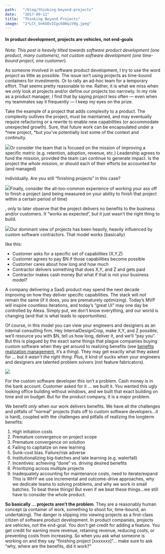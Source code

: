 ```yaml
---
path:	"/blog/thinking-beyond-projects"
date:	"2017-09-11"
title:	"Thinking Beyond Projects"
image:	"1*LCt_bnKGOv3Igc68WqiV9g.jpeg"
---
```


#### In product development, projects are vehicles, not end-goals

*Note: This post is heavily tilted towards software product development (one product, many customers), not custom software development (one time-bound project, one customer).*

As someone involved in software product development, I try to use the word *project* as little as possible. The issue isn’t using projects as time-bound containers for investments. Or to rally an ad-hoc team for a temporary effort. That seems pretty reasonable to me. Rather, it is what we miss when we *only* look at projects and/or define our projects too narrowly. In my role as a product manager, I find that by saying *project* less often — even when my teammates say it frequently — I keep my eyes on the prize.

Take the example of a project that adds complexity to a product. The complexity outlives the project, must be maintained, and may eventually require refactoring or a rewrite to enable new capabilities (or accommodate unexpected growth). Sure, that future work can be encapsulated under a *new project, *but you’ve potentially lost some of the context and continuity.

![](/images/1*LCt_bnKGOv3Igc68WqiV9g.jpeg)Or consider the team that is focused on the mission of improving a specific metric (e.g. retention, adoption, revenue, etc.) Leadership agrees to fund the mission, provided the team can continue to generate impact. Is the project the *whole mission*, or should each of their efforts be accounted for (and managed)

 individually. Are you still “finishing projects” in this case?

![](/images/1*oAYMg9xcZOhPuKcD-oqOvw.jpeg)Finally, consider the all-too-common experience of working your ass off to finish a project (and being measured on your ability to finish that project within a certain period of time)

, only to later observe that the project delivers no benefits to the business and/or customers. It “works as expected”, but it just wasn’t the right thing to build.

![](/images/1*OxqR2bJMq9qu_7asDI6ElQ.jpeg)Our dominant view of projects has been heavily, heavily influenced by custom software contractors. That model works (basically)

 like this:

* Customer asks for a specific set of capabilities (X,Y,Z)
* Customer agrees to pay $N if those capabilities become possible
* Customer cares about how long and how much
* Contractor delivers something that does X,Y, and Z and gets paid
* Contractor makes cash money
But what if that is not your business model?

A company delivering a SaaS product may spend the next decade improving on how they deliver specific capabilities. The stack will *not* remain the same (if it does, you are prematurely optimizing). Today’s MVP will inspire countless iterations, and today’s “great UI” may one day be controlled by Alexa. Simply put, we don’t know everything, and our world is changing (and that is what leads to opportunities).

Of course, in this model you can view your engineers and designers as an internal consulting firm. Hey InternalDesignCrop, make X,Y, and Z possible, we’ll resource you with $N, tell us how long, deliver it, and we’ll “pay you”. But this is plagued by the exact same things that plague companies buying custom software when they get around to realizing benefits (see [benefits realization management](https://en.wikipedia.org/wiki/Benefits_realisation_management), it’s a thing). They may get exactly what they asked for … but it *wasn’t the right thing*. Plus, it kind of sucks when your engineers and designers are talented problem solvers (not feature fabricators).

![](/images/1*AHCXoqts8lJECc3IkZZdEg.jpeg)

For the custom software developer this isn’t a problem. Cash money is in the bank account. Customer asked for it … we built it. You wanted this ugly looking office building without windows, and we built that exact building on time and on budget. But for the product company, it is a major problem.

We benefit *only* when our work delivers benefits. We have all the challenges and pitfalls of “normal” projects (hats off to custom software developers…it is hard), coupled with the challenges and pitfalls of realizing the longterm benefits:

1. High initiation costs
2. Premature convergence on project scope
3. Premature convergence on solution
4. Failing to capitalize on new learning
5. Sunk-cost bias. Failure/risk adverse
6. Institutionalizing big-batches and late learning (e.g. waterfall)
7. Incentives: achieving “done” vs. driving desired benefits
8. Prioritizing across multiple projects
9. Inadequately accounting for maintenance costs, need to iterate/expand
This is WHY we use incremental and outcome-drive approaches, why we dedicate teams to solving problems, and why we work in small batches. To beat these things! But even if we beat these things…we still have to consider the whole product.

**So basically … projects aren’t the problem**. They are a reasonably human concept (a container of work, something to shoot for, time-bound, an undertaking). The danger is slipping into viewing projects as a first-class citizen of software product development. In product companies, projects are vehicles, not the end-goal. You don’t get credit for adding a feature. You get credit for earning more revenue, retaining revenue, reducing costs, or preventing costs from increasing. So when you ask what someone is working on and they say “finishing project [xxxxxxx]”… make sure to ask “why, where are the benefits, did it work?”

